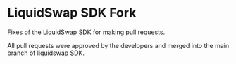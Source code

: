 # LiquidSwap SDK Fork

Fixes of the LiquidSwap SDK for making pull requests.

All pull requests were approved by the developers and merged into the main branch of liquidswap SDK.
